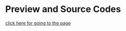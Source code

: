 # Preview and Source Codes
[click here for going to the page](https://codepen.io/fatihbaskaya/pen/jOERWXZ)

